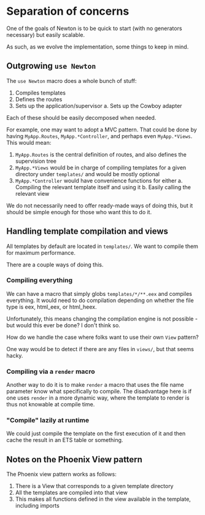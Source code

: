 # Separation of concerns

One of the goals of Newton is to be quick to start (with no generators necessary) but easily scalable.

As such, as we evolve the implementation, some things to keep in mind.

## Outgrowing `use Newton`

The `use Newton` macro does a whole bunch of stuff:
1. Compiles templates
2. Defines the routes
3. Sets up the application/supervisor
  a. Sets up the Cowboy adapter

Each of these should be easily decomposed when needed.

For example, one may want to adopt a MVC pattern. That could be done by having `MyApp.Routes`, `MyApp.*Controller`, and perhaps even `MyApp.*Views`. This would mean:
1. `MyApp.Routes` is the central definition of routes, and also defines the supervision tree
2. `MyApp.*Views` would be in charge of compiling templates for a given directory under `templates/` and would be mostly optional
3. `MyApp.*Controller` would have convenience functions for either
  a. Compiling the relevant template itself and using it
  b. Easily calling the relevant view

We do not necessarily need to offer ready-made ways of doing this, but it should be simple enough for those who want this to do it.

## Handling template compilation and views

All templates by default are located in `templates/`. We want to compile them for maximum performance.

There are a couple ways of doing this.

### Compiling everything 

We can have a macro that simply globs `templates/*/**.eex` and compiles everything. It would need to do compilation depending on whether the file type is eex, html_eex, or html_heex.

Unfortunately, this means changing the compilation engine is not possible - but would this ever be done? I don't think so.

How do we handle the case where folks want to use their own `View` pattern?

One way would be to detect if there are any files in `views/`, but that seems hacky.

### Compiling via a `render` macro

Another way to do it is to make `render` a macro that uses the file name parameter know what specifically to compile. The disadvantage here is if one uses `render` in a more dynamic way, where the template to render is thus not knowable at compile time.

### "Compile" lazily at runtime

We could just compile the template on the first execution of it and then cache the result in an ETS table or something.

## Notes on the Phoenix View pattern

The Phoenix view pattern works as follows:
1. There is a View that corresponds to a given template directory
2. All the templates are compiled into that view
3. This makes all functions defined in the view available in the template, including imports



